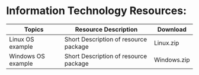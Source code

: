 Information Technology Resources:
=================================

| Topics             | Resource Description                  | Download    |
|--------------------|---------------------------------------|-------------|
| Linux OS example   | Short Description of resource package | Linux.zip   |
| Windows OS example | Short Description of resource package | Windows.zip |
